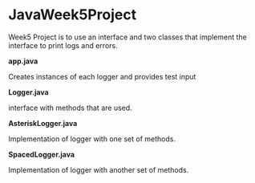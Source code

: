 # JavaWeek5Project

Week5 Project is to use an interface and two classes that implement the interface to print logs and errors.

<b>app.java</b>

Creates instances of each logger and provides test input

<b>Logger.java</b>

interface with methods that are used.

<b>AsteriskLogger.java</b>

Implementation of logger with one set of methods.

<b>SpacedLogger.java</b>

Implementation of logger with another set of methods.
